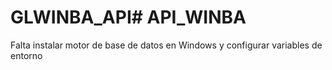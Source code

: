 # GLWINBA_API# API_WINBA

Falta instalar motor de base de datos en Windows y configurar variables de entorno
